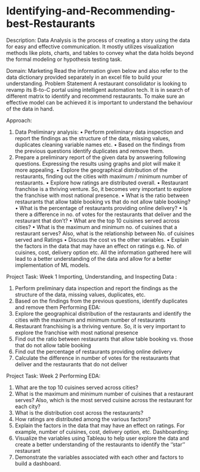 # Identifying-and-Recommending-best-Restaurants
Description:
Data Analysis is the process of creating a story using the data for easy and effective communication. It mostly utilizes visualization methods like plots, charts, and tables to convey what the data holds beyond the formal modeling or hypothesis testing task.
 
 Domain: Marketing
Read the information given below and also refer to the data dictionary provided separately in an excel file to build your understanding.
Problem Statement
A restaurant consolidator is looking to revamp its B-to-C portal using intelligent automation tech. It is in search of different matrix to identify and recommend restaurants. To make sure an effective model can be achieved it is important to understand the behaviour of the data in hand.
 
Approach:
1. Data Preliminary analysis:
•	Perform preliminary data inspection and report the findings as the structure of the data, missing values, duplicates cleaning variable names etc.
•	Based on the findings from the previous questions identify duplicates and remove them.
2. Prepare a preliminary report of the given data by answering following questions.
Expressing the results using graphs and plot will make it more appealing.
•	Explore the geographical distribution of the restaurants, finding out the cities with maximum / minimum number of restaurants.
•	Explore how ratings are distributed overall.
•	Restaurant franchise is a thriving venture. So, it becomes very important to explore the franchise with most national presence.
•	What is the ratio between restaurants that allow table booking vs that do not allow table booking?
•	What is the percentage of restaurants providing online delivery?
•	Is there a difference in no. of votes for the restaurants that deliver and the restaurant that don’t?
•	What are the top 10 cuisines served across cities?
•	What is the maximum and minimum no. of cuisines that a restaurant serves? Also, what is the relationship between No. of cuisines served and Ratings
•	Discuss the cost vs the other variables.
•	Explain the factors in the data that may have an effect on ratings e.g. No. of cuisines, cost, delivery option etc.
All the information gathered here will lead to a better understanding of the data and allow for a better implementation of ML models.
 
Project Task: Week 1
Importing, Understanding, and Inspecting Data :
1.	Perform preliminary data inspection and report the findings as the structure of the data, missing values, duplicates, etc.
2.	Based on the findings from the previous questions, identify duplicates and remove them
Performing EDA:
3.	Explore the geographical distribution of the restaurants and identify the cities with the maximum and minimum number of restaurants
4.	Restaurant franchising is a thriving venture. So, it is very important to explore the franchise with most national presence
5.	Find out the ratio between restaurants that allow table booking vs. those that do not allow table booking
6.	Find out the percentage of restaurants providing online delivery
7.	Calculate the difference in number of votes for the restaurants that deliver and the restaurants that do not deliver
 
Project Task: Week 2
Performing EDA:
1.	What are the top 10 cuisines served across cities?
2.	What is the maximum and minimum number of cuisines that a restaurant serves? Also, which is the most served cuisine across the restaurant for each city?
3.	What is the distribution cost across the restaurants? 
4.	How ratings are distributed among the various factors?
5.	Explain the factors in the data that may have an effect on ratings. For example, number of cuisines, cost, delivery option, etc.
Dashboarding:
6.	Visualize the variables using Tableau to help user explore the data and create a better understanding of the restaurants to identify the ‘’star’’ restaurant
7.	Demonstrate  the variables associated with each other and factors to build a dashboard.
